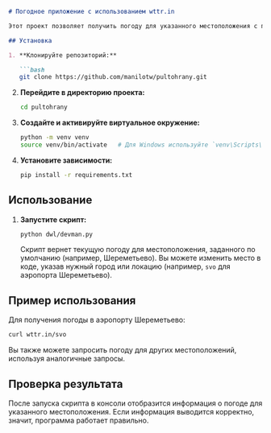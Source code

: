 ```markdown
# Погодное приложение с использованием wttr.in

Этот проект позволяет получить погоду для указанного местоположения с помощью API wttr.in.

## Установка

1. **Клонируйте репозиторий:**

   ```bash
   git clone https://github.com/manilotw/pultohrany.git
   ```

2. **Перейдите в директорию проекта:**

   ```bash
   cd pultohrany
   ```

3. **Создайте и активируйте виртуальное окружение:**

   ```bash
   python -m venv venv
   source venv/bin/activate   # Для Windows используйте `venv\Scripts\activate`
   ```

4. **Установите зависимости:**

   ```bash
   pip install -r requirements.txt
   ```

## Использование

1. **Запустите скрипт:**

   ```bash
   python dwl/devman.py
   ```

   Скрипт вернет текущую погоду для местоположения, заданного по умолчанию (например, Шереметьево). Вы можете изменить место в коде, указав нужный город или локацию (например, `svo` для аэропорта Шереметьево).

## Пример использования

Для получения погоды в аэропорту Шереметьево:

```bash
curl wttr.in/svo
```

Вы также можете запросить погоду для других местоположений, используя аналогичные запросы.

## Проверка результата

После запуска скрипта в консоли отобразится информация о погоде для указанного местоположения. Если информация выводится корректно, значит, программа работает правильно.

